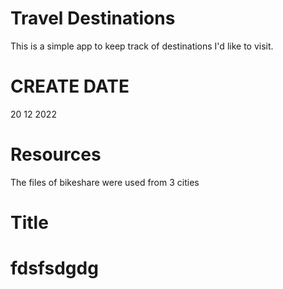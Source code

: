 # Travel Destinations

This is a simple app to keep track of destinations I'd like to visit.

# CREATE DATE

20 12 2022

# Resources

The files of bikeshare were used from 3 cities

# Title

# fdsfsdgdg